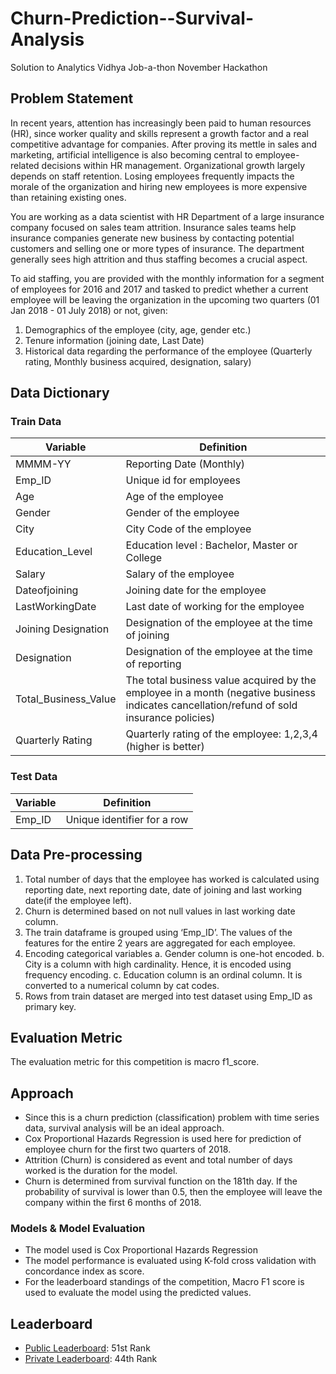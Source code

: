 # Churn-Prediction--Survival-Analysis
Solution to Analytics Vidhya Job-a-thon November Hackathon

## Problem Statement
In recent years, attention has increasingly been paid to human resources (HR), since worker quality and skills represent a growth factor and a real competitive advantage for companies. After proving its mettle in sales and marketing, artificial intelligence is also becoming central to employee-related decisions within HR management. Organizational growth largely depends on staff retention. Losing employees frequently impacts the morale of the organization and hiring new employees is more expensive than retaining existing ones. 

You are working as a data scientist with HR Department of a large insurance company focused on sales team attrition. Insurance sales teams help insurance companies generate new business by contacting potential customers and selling one or more types of insurance. The department generally sees high attrition and thus staffing becomes a crucial aspect. 

To aid staffing, you are provided with the monthly information for a segment of employees for 2016 and 2017 and tasked to predict whether a current employee will be leaving the organization in the upcoming two quarters (01 Jan 2018 - 01 July 2018) or not, given:
1. Demographics of the employee (city, age, gender etc.)
2. Tenure information (joining date, Last Date)
3. Historical data regarding the performance of the employee (Quarterly rating, Monthly business acquired, designation, salary)

## Data Dictionary

### Train Data
Variable | Definition
--- | ---
MMMM-YY | Reporting Date (Monthly)
Emp_ID | Unique id for employees
Age | Age of the employee  
Gender | Gender of the employee
City | City Code of the employee
Education_Level | Education level : Bachelor, Master or College
Salary | Salary of the employee
Dateofjoining | Joining date for the employee
LastWorkingDate | Last date of working for the employee
Joining Designation | Designation of the employee at the time of joining
Designation | Designation of the employee at the time of reporting
Total_Business_Value | The total business value acquired by the employee in a month (negative business indicates cancellation/refund of sold insurance policies)
Quarterly Rating | Quarterly rating of the employee: 1,2,3,4 (higher is better)

### Test Data
Variable | Definition
--- | ---
Emp_ID | Unique identifier for a row

## Data Pre-processing
1. Total number of days that the employee has worked is calculated using reporting date, next reporting date, date of joining and last working date(if the employee left). 
2. Churn is determined based on not null values in last working date column. 
3. The train dataframe is grouped using ‘Emp_ID’. The values of the features for the entire 2 years are aggregated for each employee. 
4. Encoding categorical variables
   a. Gender column is one-hot encoded. 
   b. City is a column with high cardinality. Hence, it is encoded using frequency encoding.
   c. Education column is an ordinal column. It is converted to a numerical column by cat codes. 
5.  Rows from train dataset are merged into test dataset using Emp_ID as primary key.

## Evaluation Metric
The evaluation metric for this competition is macro f1_score. 

## Approach
- Since this is a churn prediction (classification) problem with time series data, survival analysis will be an ideal approach.
- Cox Proportional Hazards Regression is used here for prediction of employee churn for the first two quarters of 2018.
- Attrition (Churn) is considered as event and total number of days worked is the duration for the model. 
- Churn is determined from survival function on the 181th day. If the probability of survival is lower than 0.5, then the employee will leave the company within the first 6 months of 2018.

### Models & Model Evaluation
- The model used is Cox Proportional Hazards Regression
- The model performance is evaluated using K-fold cross validation with concordance index as score.
- For the leaderboard standings of the competition, Macro F1 score is used to evaluate the model using the predicted values.

## Leaderboard
- [Public Leaderboard](https://datahack.analyticsvidhya.com/contest/job-a-thon-november-2021/#LeaderBoard): 51st Rank
- [Private Leaderboard](https://datahack.analyticsvidhya.com/contest/job-a-thon-november-2021/#LeaderBoard): 44th Rank


